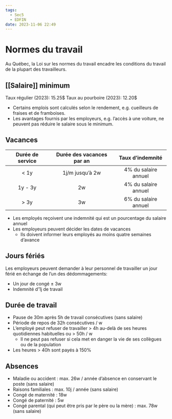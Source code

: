 ```yaml
---
tags:
  - Sec5
  - EDFIN
date: 2023-11-06 22:49
---
```


# Normes du travail

Au Québec, la Loi sur les normes du travail encadre les conditions du travail de la plupart des travailleurs.

## [[Salaire]] minimum

Taux régulier (2023): 15.25\$
Taux au pourboire (2023): 12.20\$

- Certains emplois sont calculés selon le rendement, e.g. cueilleurs de fraises et de framboises.
- Les avantages fournis par les employeurs, e.g. l’accès à une voiture, ne peuvent pas réduire le salaire sous le minimum.

## Vacances

| Durée de service | Durée des vacances par an |   Taux d’indemnité   |
|:----------------:|:-------------------------:|:--------------------:|
|       < 1y       |      1j/m jusqu’à 2w      | 4% du salaire annuel |
|     1y - 3y      |            2w             | 4% du salaire annuel |
|       > 3y       |            3w             | 6% du salaire annuel |

- Les employés reçoivent une indemnité qui est un pourcentage du salaire annuel
- Les employeurs peuvent décider les dates de vacances
	- Ils doivent informer leurs employés au moins quatre semaines d’avance

## Jours fériés

Les employeurs peuvent demander à leur personnel de travailler un jour férié en échange de l’un des dédommagements:

- Un jour de congé $\pm$ 3w
- Indemnité d’1j de travail

## Durée de travail

- Pause de 30m après 5h de travail consécutives (sans salaire)
- Période de repos de 32h consécutives / w
- L’employé peut refuser de travailler > 4h au-delà de ses heures quotidiennes habituelles ou > 50h / w
	- Il ne peut pas refuser si cela met en danger la vie de ses collègues ou de la population
- Les heures > 40h sont payés à 150%

## Absences

- Maladie ou accident : max. 26w / année d’absence en conservant le poste (sans salaire)
- Raisons familiales : max. 10j / année (sans salaire)
- Congé de maternité : 18w
- Congé de paternité : 5w
- Congé parental (qui peut être pris par le père ou la mère) : max. 78w (sans salaire)